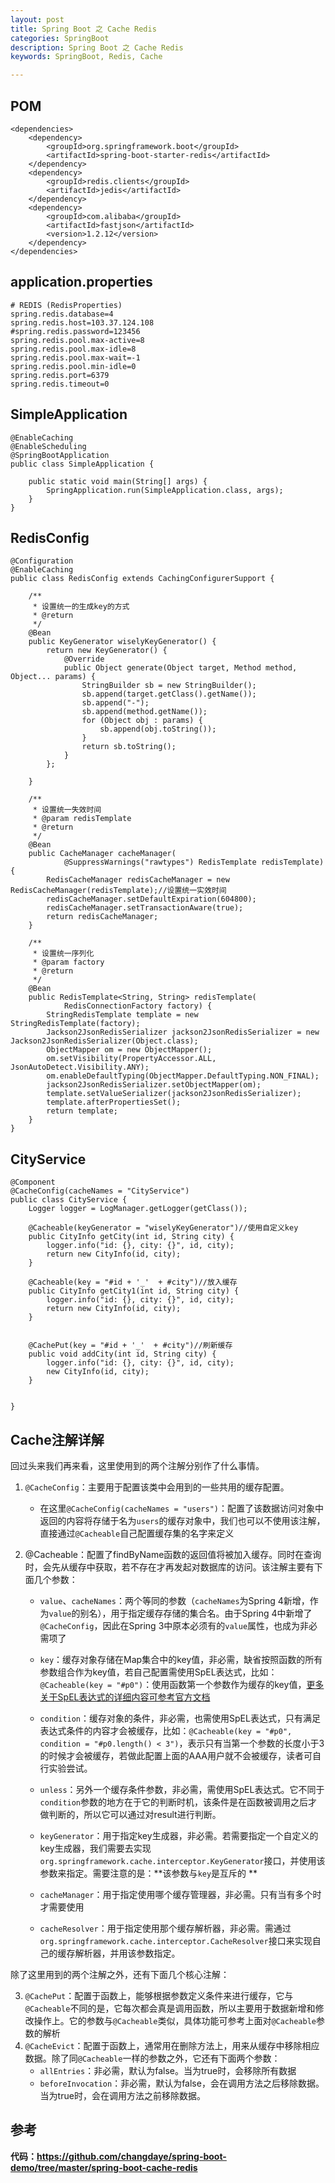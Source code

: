 ```yaml
---
layout: post
title: Spring Boot 之 Cache Redis
categories: SpringBoot
description: Spring Boot 之 Cache Redis
keywords: SpringBoot, Redis, Cache

---
```



## POM

	<dependencies>
        <dependency>
            <groupId>org.springframework.boot</groupId>
            <artifactId>spring-boot-starter-redis</artifactId>
        </dependency>
        <dependency>
            <groupId>redis.clients</groupId>
            <artifactId>jedis</artifactId>
        </dependency>
        <dependency>
            <groupId>com.alibaba</groupId>
            <artifactId>fastjson</artifactId>
            <version>1.2.12</version>
        </dependency>
    </dependencies>	 
	 
	
## application.properties
	
	# REDIS (RedisProperties)
	spring.redis.database=4
	spring.redis.host=103.37.124.108
	#spring.redis.password=123456
	spring.redis.pool.max-active=8
	spring.redis.pool.max-idle=8
	spring.redis.pool.max-wait=-1
	spring.redis.pool.min-idle=0
	spring.redis.port=6379
	spring.redis.timeout=0
	
	

	
	
## SimpleApplication
		

	@EnableCaching
	@EnableScheduling
	@SpringBootApplication
	public class SimpleApplication {
	
	    public static void main(String[] args) {
	        SpringApplication.run(SimpleApplication.class, args);
	    }
	}
	
	
	    
## RedisConfig

	@Configuration
	@EnableCaching
	public class RedisConfig extends CachingConfigurerSupport {
	
	    /**
	     * 设置统一的生成key的方式
	     * @return
	     */
	    @Bean
	    public KeyGenerator wiselyKeyGenerator() {
	        return new KeyGenerator() {
	            @Override
	            public Object generate(Object target, Method method, Object... params) {
	                StringBuilder sb = new StringBuilder();
	                sb.append(target.getClass().getName());
	                sb.append("-");
	                sb.append(method.getName());
	                for (Object obj : params) {
	                    sb.append(obj.toString());
	                }
	                return sb.toString();
	            }
	        };
	
	    }
	
	    /**
	     * 设置统一失效时间
	     * @param redisTemplate
	     * @return
	     */
	    @Bean
	    public CacheManager cacheManager(
	            @SuppressWarnings("rawtypes") RedisTemplate redisTemplate) {
	        RedisCacheManager redisCacheManager = new RedisCacheManager(redisTemplate);//设置统一实效时间
	        redisCacheManager.setDefaultExpiration(604800);
	        redisCacheManager.setTransactionAware(true);
	        return redisCacheManager;
	    }
	
	    /**
	     * 设置统一序列化
	     * @param factory
	     * @return
	     */
	    @Bean
	    public RedisTemplate<String, String> redisTemplate(
	            RedisConnectionFactory factory) {
	        StringRedisTemplate template = new StringRedisTemplate(factory);
	        Jackson2JsonRedisSerializer jackson2JsonRedisSerializer = new Jackson2JsonRedisSerializer(Object.class);
	        ObjectMapper om = new ObjectMapper();
	        om.setVisibility(PropertyAccessor.ALL, JsonAutoDetect.Visibility.ANY);
	        om.enableDefaultTyping(ObjectMapper.DefaultTyping.NON_FINAL);
	        jackson2JsonRedisSerializer.setObjectMapper(om);
	        template.setValueSerializer(jackson2JsonRedisSerializer);
	        template.afterPropertiesSet();
	        return template;
	    }
	}

	
## CityService


	@Component
	@CacheConfig(cacheNames = "CityService")
	public class CityService {
	    Logger logger = LogManager.getLogger(getClass());
	
	    @Cacheable(keyGenerator = "wiselyKeyGenerator")//使用自定义key
	    public CityInfo getCity(int id, String city) {
	        logger.info("id: {}, city: {}", id, city);
	        return new CityInfo(id, city);
	    }
	
	    @Cacheable(key = "#id + '_'  + #city")//放入缓存
	    public CityInfo getCity1(int id, String city) {
	        logger.info("id: {}, city: {}", id, city);
	        return new CityInfo(id, city);
	    }
	
	
	    @CachePut(key = "#id + '_'  + #city")//刷新缓存
	    public void addCity(int id, String city) {
	        logger.info("id: {}, city: {}", id, city);
	        new CityInfo(id, city);
	    }
	
	
	}	
	

## Cache注解详解

回过头来我们再来看，这里使用到的两个注解分别作了什么事情。

1. `@CacheConfig`：主要用于配置该类中会用到的一些共用的缓存配置。
	
	* 在这里`@CacheConfig(cacheNames = "users")`：配置了该数据访问对象中返回的内容将存储于名为`users`的缓存对象中，我们也可以不使用该注解，直接通过`@Cacheable`自己配置缓存集的名字来定义

2.  @Cacheable：配置了findByName函数的返回值将被加入缓存。同时在查询时，会先从缓存中获取，若不存在才再发起对数据库的访问。该注解主要有下面几个参数：

	* `value`、`cacheNames`：两个等同的参数（`cacheNames`为Spring 4新增，作为`value`的别名），用于指定缓存存储的集合名。由于Spring 4中新增了`@CacheConfig`，因此在Spring 3中原本必须有的`value`属性，也成为非必需项了
	* `key`：缓存对象存储在Map集合中的key值，非必需，缺省按照函数的所有参数组合作为key值，若自己配置需使用SpEL表达式，比如：`@Cacheable(key = "#p0")`：使用函数第一个参数作为缓存的key值，[更多关于SpEL表达式的详细内容可参考官方文档
](https://docs.spring.io/spring/docs/current/spring-framework-reference/html/cache.html#cache-spel-context)

	* `condition`：缓存对象的条件，非必需，也需使用SpEL表达式，只有满足表达式条件的内容才会被缓存，比如：`@Cacheable(key = "#p0", condition = "#p0.length() < 3")`，表示只有当第一个参数的长度小于3的时候才会被缓存，若做此配置上面的AAA用户就不会被缓存，读者可自行实验尝试。
	* `unless`：另外一个缓存条件参数，非必需，需使用SpEL表达式。它不同于`condition`参数的地方在于它的判断时机，该条件是在函数被调用之后才做判断的，所以它可以通过对result进行判断。
	* `keyGenerator`：用于指定key生成器，非必需。若需要指定一个自定义的key生成器，我们需要去实现`org.springframework.cache.interceptor.KeyGenerator`接口，并使用该参数来指定。需要注意的是：**该参数与`key`是互斥的
**
	* `cacheManager`：用于指定使用哪个缓存管理器，非必需。只有当有多个时才需要使用
	* `cacheResolver`：用于指定使用那个缓存解析器，非必需。需通过`org.springframework.cache.interceptor.CacheResolver`接口来实现自己的缓存解析器，并用该参数指定。

除了这里用到的两个注解之外，还有下面几个核心注解：

3. `@CachePut`：配置于函数上，能够根据参数定义条件来进行缓存，它与`@Cacheable`不同的是，它每次都会真是调用函数，所以主要用于数据新增和修改操作上。它的参数与`@Cacheable`类似，具体功能可参考上面对`@Cacheable`参数的解析
4. `@CacheEvict`：配置于函数上，通常用在删除方法上，用来从缓存中移除相应数据。除了同`@Cacheable`一样的参数之外，它还有下面两个参数：
	* `allEntries`：非必需，默认为false。当为true时，会移除所有数据
	* `beforeInvocation`：非必需，默认为false，会在调用方法之后移除数据。当为true时，会在调用方法之前移除数据。
	
	    
	    
## 参考

**代码：https://github.com/changdaye/spring-boot-demo/tree/master/spring-boot-cache-redis**